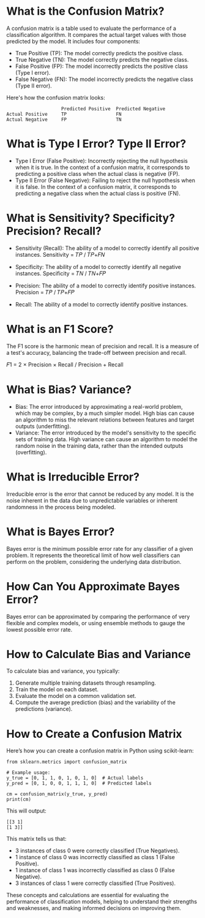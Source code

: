 # What is the Confusion Matrix?

A confusion matrix is a table used to evaluate the performance of a classification algorithm. It compares the actual target values with those predicted by the model. It includes four components:

- True Positive (TP): The model correctly predicts the positive class.
- True Negative (TN): The model correctly predicts the negative class.
- False Positive (FP): The model incorrectly predicts the positive class (Type I error).
- False Negative (FN): The model incorrectly predicts the negative class (Type II error).

Here's how the confusion matrix looks:

                        Predicted Positive	Predicted Negative
    Actual Positive	    TP	                FN
    Actual Negative	    FP	                TN

# What is Type I Error? Type II Error?

- Type I Error (False Positive): Incorrectly rejecting the null hypothesis when it is true. In the context of a confusion matrix, it corresponds to predicting a positive class when the actual class is negative (FP).
- Type II Error (False Negative): Failing to reject the null hypothesis when it is false. In the context of a confusion matrix, it corresponds to predicting a negative class when the actual class is positive (FN).

# What is Sensitivity? Specificity? Precision? Recall?

- Sensitivity (Recall): The ability of a model to correctly identify all positive instances.
  Sensitivity = 𝑇𝑃 / 𝑇𝑃+𝐹𝑁

- Specificity: The ability of a model to correctly identify all negative instances.
  Specificity = 𝑇𝑁 / 𝑇𝑁+𝐹𝑃

- Precision: The ability of a model to correctly identify positive instances.
  Precision = 𝑇𝑃 / 𝑇𝑃+𝐹𝑃

- Recall: The ability of a model to correctly identify positive instances.

# What is an F1 Score?

The F1 score is the harmonic mean of precision and recall. It is a measure of a test's accuracy, balancing the trade-off between precision and recall.

𝐹1 = 2 × Precision × Recall / Precision + Recall

# ​What is Bias? Variance?

- Bias: The error introduced by approximating a real-world problem, which may be complex, by a much simpler model. High bias can cause an algorithm to miss the relevant relations between features and target outputs (underfitting).
- Variance: The error introduced by the model's sensitivity to the specific sets of training data. High variance can cause an algorithm to model the random noise in the training data, rather than the intended outputs (overfitting).

# What is Irreducible Error?

Irreducible error is the error that cannot be reduced by any model. It is the noise inherent in the data due to unpredictable variables or inherent randomness in the process being modeled.

# What is Bayes Error?

Bayes error is the minimum possible error rate for any classifier of a given problem. It represents the theoretical limit of how well classifiers can perform on the problem, considering the underlying data distribution.

# How Can You Approximate Bayes Error?

Bayes error can be approximated by comparing the performance of very flexible and complex models, or using ensemble methods to gauge the lowest possible error rate.

# How to Calculate Bias and Variance

To calculate bias and variance, you typically:

1. Generate multiple training datasets through resampling.
2. Train the model on each dataset.
3. Evaluate the model on a common validation set.
4. Compute the average prediction (bias) and the variability of the predictions (variance).

# How to Create a Confusion Matrix

Here’s how you can create a confusion matrix in Python using scikit-learn:

    from sklearn.metrics import confusion_matrix

    # Example usage:
    y_true = [0, 1, 1, 0, 1, 0, 1, 0]  # Actual labels
    y_pred = [0, 1, 0, 0, 1, 1, 1, 0]  # Predicted labels

    cm = confusion_matrix(y_true, y_pred)
    print(cm)

This will output:

    [[3 1]
    [1 3]]

This matrix tells us that:

- 3 instances of class 0 were correctly classified (True Negatives).
- 1 instance of class 0 was incorrectly classified as class 1 (False Positive).
- 1 instance of class 1 was incorrectly classified as class 0 (False Negative).
- 3 instances of class 1 were correctly classified (True Positives).

These concepts and calculations are essential for evaluating the performance of classification models, helping to understand their strengths and weaknesses, and making informed decisions on improving them.
